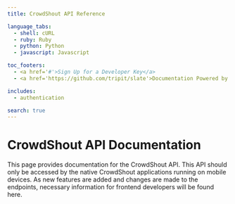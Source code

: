 ```yaml
---
title: CrowdShout API Reference

language_tabs:
  - shell: cURL
  - ruby: Ruby
  - python: Python
  - javascript: Javascript

toc_footers:
  - <a href='#'>Sign Up for a Developer Key</a>
  - <a href='https://github.com/tripit/slate'>Documentation Powered by Slate</a>

includes:
  - authentication

search: true
---
```


# CrowdShout API Documentation

This page provides documentation for the CrowdShout API. This API should only be accessed by the native
CrowdShout applications running on mobile devices. As new features are added and changes are made
to the endpoints, necessary information for frontend developers will be found here.
